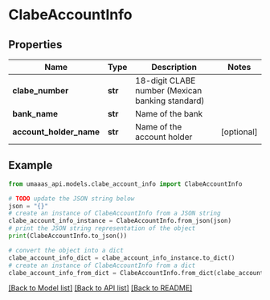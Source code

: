 # ClabeAccountInfo


## Properties

Name | Type | Description | Notes
------------ | ------------- | ------------- | -------------
**clabe_number** | **str** | 18-digit CLABE number (Mexican banking standard) | 
**bank_name** | **str** | Name of the bank | 
**account_holder_name** | **str** | Name of the account holder | [optional] 

## Example

```python
from umaaas_api.models.clabe_account_info import ClabeAccountInfo

# TODO update the JSON string below
json = "{}"
# create an instance of ClabeAccountInfo from a JSON string
clabe_account_info_instance = ClabeAccountInfo.from_json(json)
# print the JSON string representation of the object
print(ClabeAccountInfo.to_json())

# convert the object into a dict
clabe_account_info_dict = clabe_account_info_instance.to_dict()
# create an instance of ClabeAccountInfo from a dict
clabe_account_info_from_dict = ClabeAccountInfo.from_dict(clabe_account_info_dict)
```
[[Back to Model list]](../README.md#documentation-for-models) [[Back to API list]](../README.md#documentation-for-api-endpoints) [[Back to README]](../README.md)


